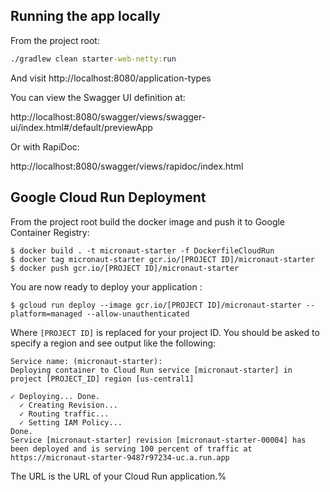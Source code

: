 ## Running the app locally

From the project root:

```cmd
./gradlew clean starter-web-netty:run
```

And visit http://localhost:8080/application-types

You can view the Swagger UI definition at: 

http://localhost:8080/swagger/views/swagger-ui/index.html#/default/previewApp

Or with RapiDoc:

http://localhost:8080/swagger/views/rapidoc/index.html

## Google Cloud Run Deployment

From the project root build the docker image and push it to Google Container Registry:

```
$ docker build . -t micronaut-starter -f DockerfileCloudRun
$ docker tag micronaut-starter gcr.io/[PROJECT ID]/micronaut-starter
$ docker push gcr.io/[PROJECT ID]/micronaut-starter
```

You are now ready to deploy your application :

```
$ gcloud run deploy --image gcr.io/[PROJECT ID]/micronaut-starter --platform=managed --allow-unauthenticated
```

Where `[PROJECT ID]` is replaced for your project ID. You should be asked to specify a region and see output like the following:

```
Service name: (micronaut-starter):
Deploying container to Cloud Run service [micronaut-starter] in project [PROJECT_ID] region [us-central1]

✓ Deploying... Done.
  ✓ Creating Revision...
  ✓ Routing traffic...
  ✓ Setting IAM Policy...
Done.
Service [micronaut-starter] revision [micronaut-starter-00004] has been deployed and is serving 100 percent of traffic at https://micronaut-starter-9487r97234-uc.a.run.app
```

The URL is the URL of your Cloud Run application.%
